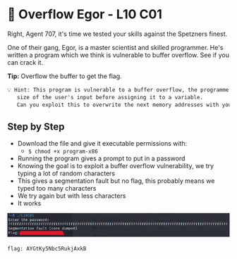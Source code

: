 # 🧠 Overflow Egor - L10 C01

Right, Agent 707, it's time we tested your skills against the Spetzners finest.

One of their gang, Egor, is a master scientist and skilled programmer. He's written a program which we think is vulnerable to buffer overflow. See if you can crack it.

**Tip:** Overflow the buffer to get the flag.

```txt
💡 Hint: This program is vulnerable to a buffer overflow, the programmer does not check the
   size of the user's input before assigning it to a variable.
   Can you exploit this to overwrite the next memory addresses with your own content?
```

## Step by Step

- Download the file and give it executable permissions with:
  - `$ chmod +x program-x86`
- Running the program gives a prompt to put in a password
- Knowing the goal is to exploit a buffer overflow vulnerability, we try typing a lot of random characters
- This gives a segmentation fault but no flag, this probably means we typed too many characters
- We try again but with less characters
- It works

![buffer overflow in action](/assets/overflowegor1.png)

`flag: AYGtKy5Nbc5RukjAxkB`
